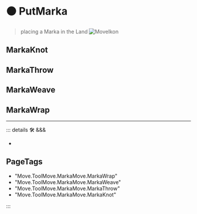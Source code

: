 # 🟠 <move>PutMarka</move>

> placing a Marka in the Land
![MoveIkon](/Move/Move_Ikon.png)

## MarkaKnot

## MarkaThrow

## MarkaWeave

## MarkaWrap

---

<!-- =================================================== -->
<!-- =================================================== -->
<!-- =================================================== -->
<!-- =================================================== -->
<!-- =================================================== -->
::: details 🛠 <dev>&&&</dev>

-

<h2>PageTags</h2>

- "Move.ToolMove.MarkaMove.MarkaWrap"
- "Move.ToolMove.MarkaMove.MarkaWeave"
- "Move.ToolMove.MarkaMove.MarkaThrow"
- "Move.ToolMove.MarkaMove.MarkaKnot"

:::
